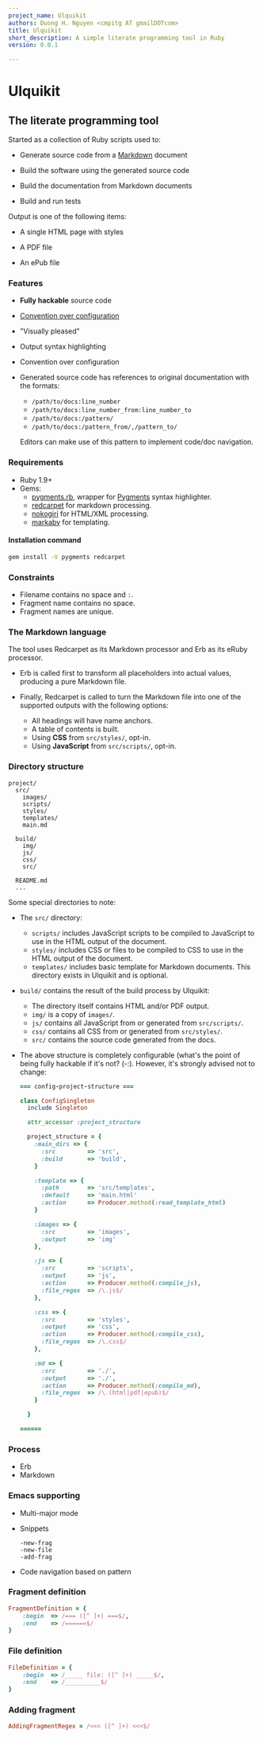 ```yaml
---
project_name: Ulquikit
authors: Duong H. Nguyen <cmpitg AT gmailDOTcom>
title: Ulquikit
short_description: A simple literate programming tool in Ruby
version: 0.0.1

---
```


# Ulquikit

## The literate programming tool

Started as a collection of Ruby scripts used to:

* Generate source code from a
  [Markdown](http://en.wikipedia.org/wiki/Markdown) document

* Build the software using the generated source code

* Build the documentation from Markdown documents

* Build and run tests

Output is one of the following items:

* A single HTML page with styles

* A PDF file

* An ePub file

### Features

* **Fully hackable** source code

* [Convention over configuration](http://en.wikipedia.org/wiki/Convention_over_configuration)

* "Visually pleased"

* Output syntax highlighting

* Convention over configuration

* Generated source code has references to original documentation with the
  formats:

  - `/path/to/docs:line_number`
  - `/path/to/docs:line_number_from:line_number_to`
  - `/path/to/docs:/pattern/`
  - `/path/to/docs:/pattern_from/,/pattern_to/`

  Editors can make use of this pattern to implement code/doc navigation.

### Requirements

* Ruby 1.9+
* Gems:
  - [pygments.rb](https://github.com/tmm1/pygments.rb), wrapper for
    [Pygments](http://pygments.org/) syntax highlighter.
  - [redcarpet](https://github.com/vmg/redcarpet) for markdown processing.
  - [nokogiri](http://nokogiri.org/) for HTML/XML processing.
  - [markaby](https://github.com/markaby/markaby) for templating.

#### Installation command

```sh
gem install -V pygments redcarpet
```

### Constraints

* Filename contains no space and `:`.
* Fragment name contains no space.
* Fragment names are unique.

### The Markdown language

The tool uses Redcarpet as its Markdown processor and Erb as its eRuby
processor.

* Erb is called first to transform all placeholders into actual values,
  producing a pure Markdown file.

* Finally, Redcarpet is called to turn the Markdown file into one of the
  supported outputs with the following options:
  - All headings will have name anchors.
  - A table of contents is built.
  - Using **CSS** from `src/styles/`, opt-in.
  - Using **JavaScript** from `src/scripts/`, opt-in.

### Directory structure

```
project/
  src/
    images/
    scripts/
    styles/
    templates/
    main.md

  build/
    img/
    js/
    css/
    src/

  README.md
  ...
```

Some special directories to note:

* The `src/` directory:
  - `scripts/` includes JavaScript scripts to be compiled to JavaScript to use
    in the HTML output of the document.
  - `styles/` includes CSS or files to be compiled to CSS to use in the HTML
    output of the document.
  - `templates/` includes basic template for Markdown documents.  This
    directory exists in Ulquikit and is optional.

* `build/` contains the result of the build process by Ulquikit:
  - The directory itself contains HTML and/or PDF output.
  - `img/` is a copy of `images/`.
  - `js/` contains all JavaScript from or generated from `src/scripts/`.
  - `css/` contains all CSS from or generated from `src/styles/`.
  - `src/` contains the source code generated from the docs.

* The above structure is completely configurable (what's the point of being
  fully hackable if it's not? (-:).  However, it's strongly advised not to
  change:

  ```ruby
  === config-project-structure ===

  class ConfigSingleton
    include Singleton

    attr_accessor :project_structure

    project_structure = {
      :main_dirs => {
        :src         => 'src',
        :build       => 'build',
      }

      :template => {
        :path        => 'src/templates',
        :default     => 'main.html'
        :action      => Producer.method(:read_template_html)
      }

      :images => {
        :src         => 'images',
        :output      => 'img'
      },

      :js => {
        :src         => 'scripts',
        :output      => 'js',
        :action      => Producer.method(:compile_js),
        :file_regex  => /\.js$/
      },

      :css => {
        :src         => 'styles',
        :output      => 'css',
        :action      => Producer.method(:compile_css),
        :file_regex  => /\.css$/
      },

      :md => {
        :src         => './',
        :output      => './',
        :action      => Producer.method(:compile_md),
        :file_regex  => /\.(html|pdf|epub)$/
      }

    }

  ======

  ```

### Process

* Erb
* Markdown

### Emacs supporting

* Multi-major mode

* Snippets

  ```
  -new-frag
  -new-file
  -add-frag
  ```

* Code navigation based on pattern

### Fragment definition

```ruby
FragmentDefinition = {
    :begin  => /=== ([^ ]+) ===$/,
    :end    => /======$/
}
```

### File definition

```ruby
FileDefinition = {
    :begin  => /_____ file: ([^ ]+) _____$/,
    :end    => /__________$/
}
```

### Adding fragment

```ruby
AddingFragmentRegex = /<<< ([^ ]+) <<<$/
```
